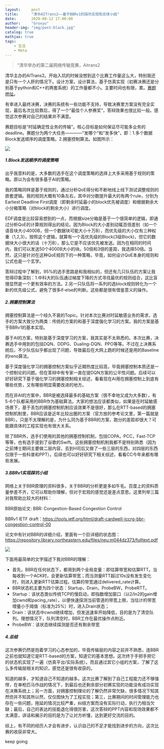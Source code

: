 ```yaml
---
layout:     post
title:      "清华AITrans2——基于BBRv1的踩坑实现和总体小结"
date:       2020-08-12 17:00:00
author:     "Groxyu"
header-img: "img/post-black.jpg"
catalog: true
mathjax: true
tags:
    - 生活
    - Meta
---
```


> “清华举办的第二届网络传输竞赛，Aitrans2

清华主办的AITrans2。开始入坑的时候没想到这个比赛工作量这么大，特别我还是只有一个人肝的情况下。设计方案，设计算法，基于仿真实现（初赛决赛还是分别基于python和C++的两套系统）的工作量都不小。主要时间也有限，累。[赛题地址](https://www.aitrans.online/)。

有幸进入最终决赛，决赛的系统有一些功能不支持，导致决赛里方案没有完全实现，最后名次比较靠后，得了一个“最佳个人参赛奖”，答辩效果也很比较一般。感觉这次参赛对自己的结果并不满意。

赛题目标是“时延确定性业务的传输”。核心目标是如何保证尽可能多业务的deadline。赛题分为两个大任务————“发哪个”和“发多快”，即：1.多个数据Block发送顺序的调度策略。2.拥塞控制算法。如图所示：

![](https://s1.ax1x.com/2020/09/28/0EOZvR.png)



##### 1.Block发送顺序的调度策略

出乎我意料的是，大多数的选手在这个调度策略的选择上大多采用基于规则的策略。原以为会有很多基于AI的策略。

我的策略同样是基于规则的，通过分析QoE得分和不断地线上线下测试调整规则的嵌套逻辑。我的规则大概有10条左右，其中对分数提升最大的有两个rule，分别为Earliest Deadline First调度（即剩余时延最小的block优先被调度）和根据剩余大小分箱策略（对block的剩余大小）进行调度。

EDF调度是比较容易想到的一点，而根据size分箱是基于一个很简单的逻辑，即通过分析QoE的计算规则得出的结论。因为Block的大小差别动辄百倍差别（如一个语音块大小4000B，但一个数据块可能大小十万B），而优先级的大小仅有三种权重（1,2,3）。按照这个逻辑，就算有一个高优先级的Block(3级Block)，但它的数据块大小很大的话（十万B），那么它是不应该优先被发送。因为在相同的时间内，我们可以发送50个4000B大小的块。50倍和3倍的差距，我选择50倍。当然，这只是针对在这种QoE规则下的一种策略，毕竟，如何设计QoE本身的规则和公式也是一个玄学。

答辩过程中了解到，95%的选手思路是和我相似的，但还有几只队伍的方案让我觉得印象深刻：1.中科大的队伍通过梯度下降的方式寻找最优的规则组合，这比盲搜显然是一个更有效率的方法。2.另一只队伍将一系列的选block规则转化为一个新的优先级公式，避免了很多if-else的判断。这些都是很有借鉴意义的操作。

##### 2.拥塞控制算法

拥塞控制算法是一个经久不衰的Topic。针对本次比赛对时延敏感业务的需求，选手的方案大致分为两类：传统的方案的和基于深度强化学习的方案。我的方案是基于BBRv1的基本实现。

基于AI的方案，特别是基于深度学习的方案，我其实是不太熟悉的。本次比赛，决赛选手中用到的包括DQN、DDPG、Dualing-DQN、PPO等等。不过在上决赛系统后，不少队伍似乎都出现了问题，导致最后在大网上跑的时候还是用的Baseline的reno算法。

基于深度强化学习的拥塞控制方案似乎近期热度比较高，毕竟拥塞控制本质还是一个控制论的问题。但在答辩中有专家一直在提DQN方案的公平性问题。后续可以好好研究下基于强化学习的拥塞控制相关综述，看看现在AI用在拥塞控制上到底有哪些优势，又有哪些明显需要改进的地方。

而在非AI的方案中，BBR是被选择最多的基础方案（很不幸地又成为大多数），有5-6个队都采用的BBR作为基础算法。大家的想法应该都类似，如果是在时延敏感场景下，基于丢包的拥塞控制机制应该效果不是很好，那么在RTT-based的拥塞控制机制里，BBR应该是近年比较出圈的方案（官方放的参考论文里，第一篇就是BBR）。只是不太理解的是，为什么同为基于BBR的方案，跑分的差距却很大？可能跟具体的工程实现也有很大关系。

除了BBR外，选手们使用的其他的拥塞控制机制，包括COPA，PCC，Fast-TCP等等，也有选手提到了谷歌的Swift。这些拥塞控制机制我都不是特别熟悉（因为之前博士期间主要做二层内容，去到H司后又做了一些三层的东西，对四层的东西仅限于一些科普和PPT）。后续也可以好好研究下相关综述，看看CC今年来都有哪些发展。

##### 3.BBRv1实现踩坑小结

网络上关于BBR原理的资料很多，关于BBR的分析更是多如牛毛。百度上的资料质量参差不齐，它可以帮助你理解，但对于宏观的感觉还是差点意思。这里列举三篇对我帮助比较大的材料：

BBR原始论文: BBR: Congestion-Based Congestion Control

BBRv1 IETF draft：https://tools.ietf.org/html/draft-cardwell-iccrg-bbr-congestion-control-00

论文中有针对BBR的详细介绍，里面有一个巨详细的状态图：https://repository.library.northeastern.edu/files/neu:m044dz373/fulltext.pdf

![](https://s1.ax1x.com/2020/09/28/0VxPud.jpg)

下面用最简单的文字描述下我对BBR的理解：

* 首先，BBR在任何状态下，都用到两个全局变量：即估算带宽和估算RTT。当每收到一个ACK时，会更新估算带宽；而当测量RTT超过10s没有发生变化时，则进入更新RTT估算过程。估算的带宽通过delivered_rate计算。
* BBR状态机主要为四个状态：Startup，Drain，ProbeBW，ProbeRTT。
* Startup：该状态类似传统TCP的慢启动，即指数增加窗口（以2/ln2的gain增加cwnd和pacing_rate），以便快速探测当前管道的带宽上限，当估计的带宽增量小于阈值（标准为25%）时，进入Drain状态；
* Drain：该状态中cwnd继续增加，但发送速率开始降低，目的是为了清空队列。理想情况下，队列清空时，BBR工作在最优操作点附近。
* ProbeBW：该状态继续探测是否还有剩余带宽


##### 4.总结

这次参赛仍然是抱着学习的心态参加的，毕竟传输层的内容之前并不熟悉，连BBR之前也就知道它是RTT-based的方案，知道它的基本思想。这次终于手把手把它的状态机实现了一遍（仿真平台/实际系统）。而且通过其它小组的方案，了解了这么多传输层相关的知识，感觉还是很有收获的。

知道的越多，才知道自己不知道的越多。这次比赛了解到了自己工程能力还不够强悍，在单枪匹马作战的情况下，到最后也还剩余部分初赛实现的功能没有成功实现在决赛系统上；另一方面，对拥塞控制理论的了解仍然非常欠缺，很多情况下知其然但并不知其所以然，仅仅图快为了工程实现；第三，比赛期间的时间管理能力也存在一些问题，拖延的情况比较严重，纠结方案而没有实际行动，执行力相当欠缺；最后，自己的表达的技能退化得很厉害，这次答辩的PPT内容和现场效果都不太满意，讲话和展示的目的是为了让对方听懂，达到更好交流的目的。

综上，有不同的经历人才会有进步，认识自己的不足才能找到进步的方向，这次比赛的收获非常大。

keep going

